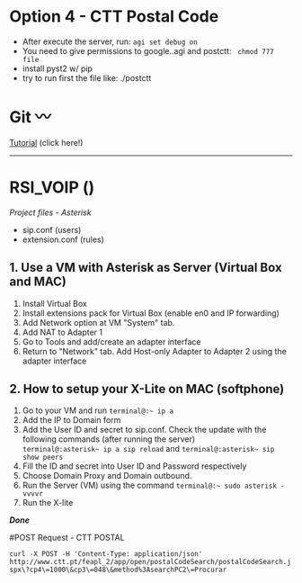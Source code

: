 
# Option 4 - CTT Postal Code

- After execute the server, run: ``` agi set debug on ```
- You need to give permissions to google..agi and postctt: ``` chmod 777 file``` 
- install pyst2 w/ pip 
- try to run first the file like: ./postctt 

# Git    :wavy_dash:

 [Tutorial](https://github.com/bmalbusca/git_getting_started) (click here!)



________

# RSI_VOIP ()

 *Project files - Asterisk* 

  - sip.conf (users)
  - extension.conf (rules)


## 1. Use a VM with Asterisk as Server (Virtual Box and MAC)

1. Install Virtual Box
2. Install extensions pack for Virtual Box (enable en0 and IP forwarding)
3. Add Network option at VM "System" tab.
4. Add NAT to Adapter 1
5. Go to Tools and add/create an adapter interface
6. Return to "Network" tab. Add Host-only Adapter to Adapter 2  using the adapter interface   



## 2. How to setup your X-Lite on MAC (softphone)

1. Go to your VM and run ``terminal@:~ ip a``
2. Add the IP to Domain form
3. Add the User ID and secret to sip.conf. Check the update with the following commands (after running the server)  
``terminal@:asterisk~ ip a sip reload`` and ``terminal@:asterisk~ sip show peers``
4. Fill the ID and secret into User ID and Password respectively
5. Choose Domain Proxy and Domain outbound. 
6. Run the Server (VM) using the command ``terminal@:~ sudo asterisk -vvvvr``
7. Run the X-lite 

***Done***


#POST Request - CTT POSTAL

``` curl -X POST -H 'Content-Type: application/json'  http://www.ctt.pt/feapl_2/app/open/postalCodeSearch/postalCodeSearch.jspx\?cp4\=1000\&cp3\=048\&method%3AsearchPC2\=Procurar ```
